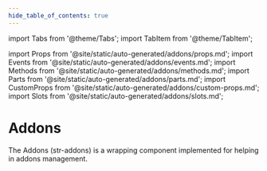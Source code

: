 ```yaml
---
hide_table_of_contents: true
---
```

import Tabs from '@theme/Tabs';
import TabItem from '@theme/TabItem';

import Props from '@site/static/auto-generated/addons/props.md';
import Events from '@site/static/auto-generated/addons/events.md';
import Methods from '@site/static/auto-generated/addons/methods.md';
import Parts from '@site/static/auto-generated/addons/parts.md';
import CustomProps from '@site/static/auto-generated/addons/custom-props.md';
import Slots from '@site/static/auto-generated/addons/slots.md';



# Addons

The Addons (str-addons) is a wrapping component implemented for helping in addons management.

  
<Props />
<Events />
<Methods />
<Parts />
<CustomProps />
<Slots />